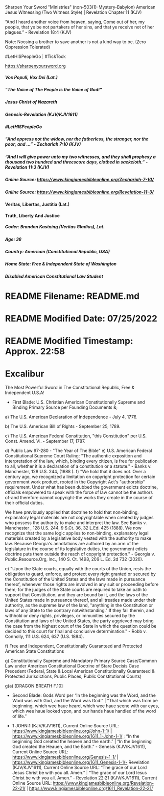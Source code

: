 Sharpen Your Sword "Ministries" (non-503(1)-Mystery-Babylon) American Jesus Witnessing (Two Witness Style) | Revelation Chapter 11 (KJV)

“And I heard another voice from heaven, saying, Come out of her, my people, that ye be not partakers of her sins, and that ye receive not of her plagues.” - Revelation 18:4 (KJV)

Note: Noosing a brother to save another is not a kind way to be. (Zero Oppression Tolerated)

#LetHISPeopleGo | #TickTock

https://sharpenyoursword.org

##### Vox Populi, Vox Dei (Lat.)
##### "The Voice of The People is the Voice of God!"

##### Jesus Christ of Nazareth
##### Genesis-Revelation (KJV/KJV1611)
##### #LetHISPeopleGo
##### "And oppress not the widow, nor the fatherless, the stranger, nor the poor; and ...” - Zechariah 7:10 (KJV)
##### “And I will give power unto my two witnesses, and they shall prophesy a thousand two hundred and threescore days, clothed in sackcloth.” - Revelation 11:3 (KJV)
##### Online Source: https://www.kingjamesbibleonline.org/Zechariah-7-10/
##### Online Source: https://www.kingjamesbibleonline.org/Revelation-11-3/

#### Veritas, Libertas, Justitia (Lat.)
#### Truth, Liberty And Justice

##### Coder: Brandon Kastning (Veritas Gladius), Lat.
##### Age:   38
##### Country: American (Constitutional Republic, USA)
##### Home State: Free & Independent State of Washington
##### Disabled American Constitutional Law Student

# README Filename: README.md
# README Modified Date: 07/25/2022
# README Modified Timestamp: Approx. 22:58

# Excalibur
The Most Powerful Sword in The Constitutional Republic, Free &amp; Independent U.S.A! 

* First Blade: U.S. Christian American Constitutionally Supreme and Binding Primary Source per Founding Documents &; 

a) The U.S. American Declaration of Independence - July 4, 1776.

b) The U.S. American Bill of Rights - September 25, 1789.

c) The U.S. American Federal Constitution, "this Constitution" per U.S. Const. Amend. VI. - September 17, 1787.

d) Public Law 97-280 - "The Year of The Bible" e) U.S. American Federal Constitutional Supreme Court Ruling:
"The authentic exposition and interpretation of the law, which, binding every citizen, is free for publication to all, whether it is a declaration of a constitution or a statute." - Banks v. Manchester, 128 U.S. 244, (1888 ). f) "We hold that it does not. Over a century ago, we recognized a limitation on copyright protection for certain government work product, rooted in the Copyright Act's "authorship" requirement. Under what has been dubbed the government edicts doctrine, officials empowered to speak with the force of law cannot be the authors of-and therefore cannot copyright-the works they create in the course of their official duties.

We have previously applied that doctrine to hold that non-binding, explanatory legal materials are not copyrightable when created by judges who possess the authority to make and interpret the law. See Banks v. Manchester , 128 U.S. 244, 9 S.Ct. 36, 32 L.Ed. 425 (1888). We now recognize that the same logic applies to non-binding, explanatory legal materials created by a legislative body vested with the authority to make law. Because Georgia's annotations are authored by an arm of the legislature in the course of its legislative duties, the government edicts doctrine puts them outside the reach of copyright protection." - Georgia v. Public.Resource.Org, Inc., 140 S. Ct. 1498, 206 L. Ed. 2d 732 (2020). 

e) "Upon the State courts, equally with the courts of the Union, rests the obligation to guard, enforce, and protect every right granted or secured by the Constitution of the United States and the laws made in pursuance thereof, whenever those rights are involved in any suit or proceeding before them; for the judges of the State courts are required to take an oath to support that Constitution, and they are bound by it, and the laws of the United States made in pursuance thereof, and all treaties made under their authority, as the supreme law of the land, "anything in the Constitution or laws of any State to the contrary notwithstanding." If they fail therein, and withhold or deny rights, privileges, or immunities secured by the Constitution and laws of the United States, the party aggrieved may bring the case from the highest court of the State in which the question could be decided to this court for final and conclusive determination." - Robb v. Connolly, 111 U.S. 624, 637 (U.S. 1884).

f) Free and Independent, Constitutionally Guaranteed and Protected American State Constitutions

g) Constitutionally Supreme and Mandatory Primary Source Case/Common Law under American Constitutional Doctrine of Stare Decisis Case Precedent (Federal, State & Local American Constitutionally Guaranteed & Protected Jurisdictions, Public Places, Public Constitutional Courts)

g(a) [DRAGON BREATH F.10]

* Second Blade: Gods Word per “In the beginning was the Word, and the Word was with God, and the Word was God.” | “That which was from þe beginning, which wee haue heard, which wee haue seene with our eyes, which wee haue looked vpon, and our hands haue handled of the word of life.” 
- 1 JOHN:1 (KJV/KJV1611), Current Online Source URL: https://www.kingjamesbibleonline.org/John-1-1/ | https://www.kingjamesbibleonline.org/1611_1-John-1-1/ ; “In the beginning God created the heaven and the earth.” | “In the beginning God created the Heauen, and the Earth.” - Genesis (KJV/KJV1611), Current Online Source URL: https://www.kingjamesbibleonline.org/Genesis-1-1/ | https://www.kingjamesbibleonline.org/1611_Genesis-1-1/- Revelation (KJV/KJV1611), Current Online Source URL: “The grace of our Lord Jesus Christ be with you all. Amen.” | “The grace of our Lord Iesus Christ be with you all. Amen.” - Revelation 22:21 (KJV/KJV1611), Current Online Source URL: https://www.kingjamesbibleonline.org/Revelation-22-21/ | https://www.kingjamesbibleonline.org/1611_Revelation-22-21/
